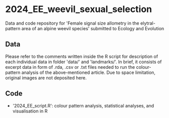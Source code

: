 # 2024_EE_weevil_sexual_selection
Data and code repository for 'Female signal size allometry in the elytral-pattern area of an alpine weevil species' submitted to Ecology and Evolution

## Data
Please refer to the comments written inside the R script for description of each individual data in folder 'data/' and 'landmarks/'. In brief, it consists of excerpt data in form of .rda, .csv or .txt files needed to run the colour-pattern analysis of the above-mentioned article. Due to space limitation, original images are not deposited here.

## Code
- '2024_EE_script.R': colour pattern analysis, statistical analyses, and visualisation in R
